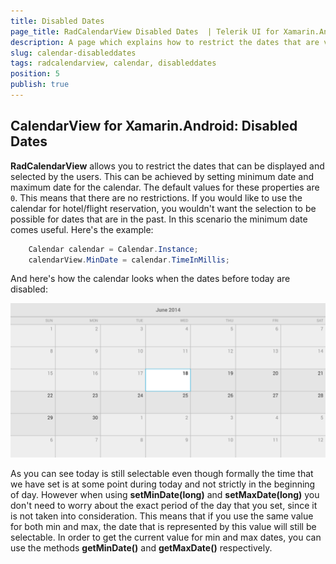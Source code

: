 ```yaml
---
title: Disabled Dates
page_title: RadCalendarView Disabled Dates  | Telerik UI for Xamarin.Android Documentation
description: A page which explains how to restrict the dates that are visible and/or selectable in RadCalendarView for Android.
slug: calendar-disableddates
tags: radcalendarview, calendar, disableddates
position: 5
publish: true
---
```


## CalendarView for Xamarin.Android: Disabled Dates

**RadCalendarView** allows you to restrict the dates that can be displayed and selected by the users. This can be achieved by setting minimum date and maximum date for the calendar. The default values for these properties are `0`.
This means that there are no restrictions. If you would like to use the calendar for hotel/flight reservation, you wouldn't want the selection to be possible for dates that are in the past. In this scenario the minimum date
comes useful. Here's the example:


```C#
	Calendar calendar = Calendar.Instance;
	calendarView.MinDate = calendar.TimeInMillis;
```

And here's how the calendar looks when the dates before today are disabled:

![TelerikUI-Calendar-Disabled-Dates](images/calendar-disabled-dates-1.png "This is how the RadCalendarView looks when some dates are disabled.")

As you can see today is still selectable even though formally the time that we have set is at some point during today and not strictly in the beginning of day. However when using **setMinDate(long)** and **setMaxDate(long)** you don't
need to worry about the exact period of the day that you set, since it is not taken into consideration. This means that if you use the same value for both min and max, the date that is represented by this value will still be selectable.
In order to get the current value for min and max dates, you can use the methods **getMinDate()** and **getMaxDate()** respectively.
